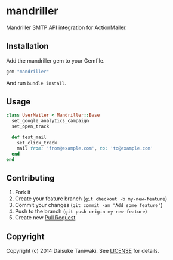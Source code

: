 # mandriller

Mandriller SMTP API integration for ActionMailer.

## Installation

Add the mandriller gem to your Gemfile.

```ruby
gem "mandriller"
```

And run `bundle install`.

## Usage

```ruby
class UserMailer < Mandriller::Base
  set_google_analytics_campaign
  set_open_track

  def test_mail
    set_click_track
    mail from: 'from@example.com', to: 'to@example.com'
  end
end
```

## Contributing

1. Fork it
2. Create your feature branch (`git checkout -b my-new-feature`)
3. Commit your changes (`git commit -am 'Add some feature'`)
4. Push to the branch (`git push origin my-new-feature`)
5. Create new [Pull Request](../../pull/new/master)

## Copyright

Copyright (c) 2014 Daisuke Taniwaki. See [LICENSE](LICENSE) for details.
